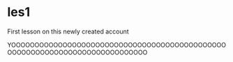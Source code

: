 # les1
First lesson on this newly created account


YOOOOOOOOOOOOOOOOOOOOOOOOOOOOOOOOOOOOOOOOOOOOOOOOOOOOOOOOOOOOOOOOOOOOOOOOOOOO
